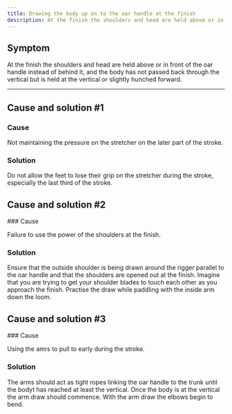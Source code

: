 ```yaml
---
title: Drawing the body up on to the oar handle at the finish
description: At the finish the shoulders and head are held above or in front of the oar handle instead of behind it, and the body has not passed back through the vertical but is held at the vertical or slightly hunched forward.
---
```


## Symptom

At the finish the shoulders and head are held above or in front of the oar handle instead of behind it, and the body has not passed back through the vertical but is held at the vertical or slightly hunched forward.

---

## Cause and solution #1

### Cause

Not maintaining the pressure on the stretcher on the later part of the stroke.

### Solution

Do not allow the feet to lose their grip on the stretcher during the stroke, especially the last third of the stroke.

## Cause and solution #2

### Cause

Failure to use the power of the shoulders at the finish.

### Solution

Ensure that the outside shoulder is being drawn around the rigger parallel to the oar handle and that the shoulders are opened out at the finish. Imagine that you are trying to get your shoulder blades to touch each other as you approach the finish. Practise the draw while paddling with the inside arm down the loom.

## Cause and solution #3

### Cause

Using the amrs to pull to early during the stroke.

### Solution

The arms should act as tight ropes linking the oar handle to the trunk until the bodyt has reached at least the vertical. Once the body is at the vertical the arm draw should commence. With the arm draw the elbows begin to bend.
